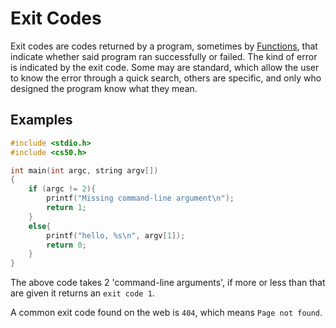 # Exit Codes
Exit codes are codes returned by a program, sometimes by [Functions](../Week-1_C/CS50x_Functions.md), that indicate whether said program ran successfully or failed.
The kind of error is indicated by the exit code. Some may are standard, which allow the user to know the error through a quick search, others are specific, and only who designed the program know what they mean.

## Examples
```c
#include <stdio.h>
#include <cs50.h>

int main(int argc, string argv[])
{
    if (argc != 2){
        printf("Missing command-line argument\n");
        return 1;
    }
    else{
        printf("hello, %s\n", argv[1]);
        return 0;
    }
}
```
The above code takes 2 'command-line arguments', if more or less than that are given it returns an `exit code 1`.

A common exit code found on the web is `404`, which means `Page not found`.